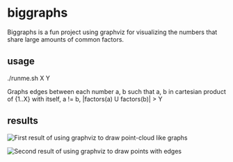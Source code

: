 # biggraphs

Biggraphs is a fun project using graphviz for visualizing the numbers that share large amounts of common factors.

## usage

./runme.sh X Y

Graphs edges between each number a, b such that
   a, b in cartesian product of {1..X} with itself,
   a != b,
   |factors(a) U factors(b)| > Y

## results

<img src="http://www.stephenbalaban.com/wp-content/uploads/2012/06/out_random_sm.png" alt="First result of using graphviz to draw point-cloud like graphs" />

<img
src="http://www.stephenbalaban.com/wp-content/uploads/2012/06/out_10000-5_zoomed1-300x300.png" alt="Second result of using graphviz to draw points with edges" />
